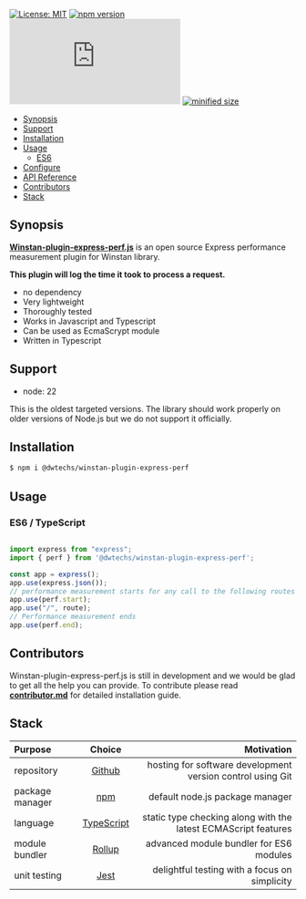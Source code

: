 
[![License: MIT](https://img.shields.io/npm/l/@dwtechs/winstan-plugin-express-perf.svg?color=brightgreen)](https://opensource.org/licenses/MIT)
[![npm version](https://badge.fury.io/js/%40dwtechs%2Fwinstan-plugin-express-perf.svg)](https://www.npmjs.com/package/@dwtechs/winstan-plugin-express-perf)
[![last version release date](https://img.shields.io/github/release-date/DWTechs/Winstan-plugin-express-perf.js)](https://www.npmjs.com/package/@dwtechs/winstan-plugin-express-perf)
[![minified size](https://img.shields.io/bundlephobia/min/@dwtechs/winstan-plugin-express-perf?color=brightgreen)](https://www.npmjs.com/package/@dwtechs/winstan-plugin-express-perf)

- [Synopsis](#synopsis)
- [Support](#support)
- [Installation](#installation)
- [Usage](#usage)
  - [ES6](#es6)
- [Configure](#configure)
- [API Reference](#api-reference)
- [Contributors](#contributors)
- [Stack](#stack)


## Synopsis

**[Winstan-plugin-express-perf.js](https://github.com/DWTechs/Winstan-plugin-express-perf.js)** is an open source Express performance measurement plugin for Winstan library.

**This plugin will log the time it took to process a request.**

- no dependency
- Very lightweight
- Thoroughly tested
- Works in Javascript and Typescript
- Can be used as EcmaScrypt module
- Written in Typescript


## Support

- node: 22

This is the oldest targeted versions. The library should work properly on older versions of Node.js but we do not support it officially.  


## Installation

```bash
$ npm i @dwtechs/winstan-plugin-express-perf
```


## Usage


### ES6 / TypeScript

```javascript

import express from "express";
import { perf } from '@dwtechs/winstan-plugin-express-perf';

const app = express();
app.use(express.json());
// performance measurement starts for any call to the following routes
app.use(perf.start);
app.use("/", route);
// Performance measurement ends
app.use(perf.end);

```


## Contributors

Winstan-plugin-express-perf.js is still in development and we would be glad to get all the help you can provide.
To contribute please read **[contributor.md](https://github.com/DWTechs/Winstan-plugin-express-perf.js/blob/main/contributor.md)** for detailed installation guide.


## Stack

| Purpose         |                    Choice                    |                                                     Motivation |
| :-------------- | :------------------------------------------: | -------------------------------------------------------------: |
| repository      |        [Github](https://github.com/)         |     hosting for software development version control using Git |
| package manager |     [npm](https://www.npmjs.com/get-npm)     |                                default node.js package manager |
| language        | [TypeScript](https://www.typescriptlang.org) | static type checking along with the latest ECMAScript features |
| module bundler  |      [Rollup](https://rollupjs.org)          |                        advanced module bundler for ES6 modules |
| unit testing    |          [Jest](https://jestjs.io/)          |                  delightful testing with a focus on simplicity |
